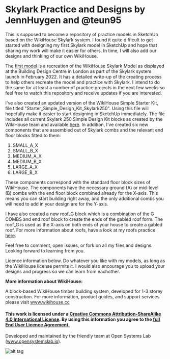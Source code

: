 # Skylark Practice and Designs by JennHuygen and @teun95
This is supposed to become a repository of practice models in SketchUp based on the WikiHouse Skylark system. I found it quite difficult to get started with designing my first Skylark model in SketchUp and hope that sharing my work will make it easier for others. In time, I will also add our designs and thinking of our own WikiHouse.

The <a href="https://github.com/JennHuygen/Skylark/tree/main/Sketchup%20Models/Building%20Centre%20London%20Model">first model</a> is a recreation of the WikiHouse Skylark Model as displayed at the Building Design Centre in London as part of the Skylark system launch in February 2022. It has a detailed write-up of the creating process to help others recreate the model and practice with Skylark. I intend to do the same for at least a number of practice projects in the next few weeks so feel free to watch this repository and receive updates if you are interested.

I've also created an updated version of the WikiHouse Simple Starter Kit, file titled "Starter_Simple_Design_Kit_Skylark250". Using this file will hopefully make it easier to start designing in SketchUp immediately. The file includes all current Skylark 250 Simple Design Kit blocks as created by the WikiHouse team and available <a href="https://www.wikihouse.cc/blocks">here</a>. In addition, I've created six new components that are assembled out of Skylark combs and the relevant end floor blocks fitted to them:
1. SMALL_A_X
2. SMALL_B_X
3. MEDIUM_A_X
4. MEDIUM_B_X
5. LARGE_A_X
6. LARGE_B_X

These components correspond with the standard floor block sizes of WikiHouse. The components have the necessary ground (A) or mid-level (B) combs with the end floor block combined already for the X-axis. This means you can start building right away, and the only additional combs you will need to add in your design are for the Y-axis.

I have also created a new roof_G block which is a combination of the G COMBS and end roof block to create the ends of the gabled roof form. The roof_G is used as the X-axis on both ends of your house to create a gabled roof. For more information about roofs, have a look at my roofs practice <a href="https://github.com/JennHuygen/Skylark/tree/main/Sketchup%20Practice/Roofs">here</a>. 

Feel free to comment, open issues, or fork on all my files and designs. Looking forward to learning from you.

Licence information below. Do whatever you like with my models, as long as the WikiHouse license permits it. I would also encourage you to upload your designs and progress so we can learn from eachother.

**More information about WikiHouse:**

A block-based WikiHouse timber building system, developed for 1-3 storey construction.
For more information, product guides, and support services please visit www.wikihouse.cc

#### This work is licensed under a <a rel="license" href="http://creativecommons.org/licenses/by-sa/4.0/">Creative Commons Attribution-ShareAlike 4.0 International License</a>.  By using this information you agree to the <a href="https://www.wikihouse.cc/terms">full End User Licence Agreement.</a> 


Developed and maintained by the friendly team at Open Systems Lab (www.opensystemslab.io).

![alt tag](https://github.com/wikihouseproject/Skylark/blob/main/WikiHouse_SKYLARK_assembly_axo.png)
